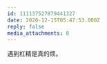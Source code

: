 ```yaml
---
id: 111137527879441327
date: 2020-12-15T05:47:53.000Z
reply: false
media_attachments: 0
---
```


遇到杠精是真的烦。

